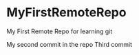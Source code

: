 # MyFirstRemoteRepo
My First Remote Repo for learning git

My second commit in the repo
Third commit
